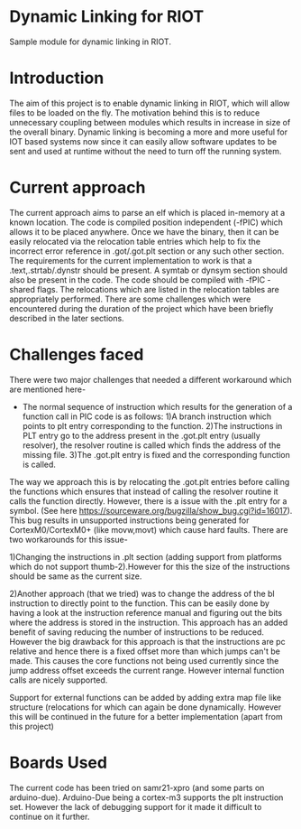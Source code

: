 Dynamic Linking for RIOT
================

Sample module for dynamic linking in RIOT.

Introduction
=================

The aim of this project is to enable dynamic linking in RIOT, which will allow files to be loaded on the fly.
The motivation behind this is to reduce unnecessary coupling between modules which results in increase in size
of the overall binary. Dynamic linking is becoming a more and more useful for IOT based systems now since it can
easily allow software updates to be sent and used at runtime without the need to turn off the running system.

Current approach
===================
The current approach aims to parse an elf which is placed in-memory at a known location. The code is compiled
position independent (-fPIC) which allows it to be placed anywhere. Once we have the binary, then it can be easily
relocated via the relocation table entries which help to fix the incorrect error reference in .got/.got.plt section or
any such other section. The requirements for the current implementation to work is that a .text,.strtab/.dynstr should
be present. A symtab or dynsym section should also be present in the code. The code should be compiled with -fPIC -shared
flags. The relocations which are listed in the relocation tables are appropriately performed. There are some challenges
which were encountered during the duration of the project which have been briefly described in the later sections.

Challenges faced
==================
There were two major challenges that needed a different workaround which are mentioned here-
* The normal sequence of instruction which results for the generation of a function call in PIC code is as follows:
  1)A branch instruction which points to plt entry corresponding to the function.
  2)The instructions in PLT entry go to the address present in the .got.plt entry (usually resolver), the resolver routine
    is called which finds the address of the missing file.
  3)The .got.plt entry is fixed and the corresponding function is called.

The way we approach this is by relocating the .got.plt entries before calling the functions which ensures that instead of
calling the resolver routine it calls the function directly. However, there is a issue with the .plt entry for a symbol.
(See here https://sourceware.org/bugzilla/show_bug.cgi?id=16017). This bug results in unsupported instructions being generated
for CortexM0/CortexM0+ (like movw,movt) which cause hard faults. There are two workarounds for this issue-

1)Changing the instructions in .plt section (adding support from platforms which do not support thumb-2).However for this the size
of the instructions should be same as the current size.

2)Another approach (that we tried) was to change the address of the bl instruction to directly point to the function. This can be
easily done by having a look at the instruction reference manual and figuring out the bits where the address is stored in the instruction.
This approach has an added benefit of saving reducing the number of instructions to be reduced. However the big drawback for this approach is
that the instructions are pc relative and hence there is a fixed offset more than which jumps can't be made. This causes the core functions not
being used currently since the jump address offset exceeds the current range. However internal function calls are nicely supported.

Support for external functions can be added by adding extra map file like structure (relocations for which can again be done dynamically.
However this will be continued in the future for a better implementation (apart from this project)

Boards Used
==============
The current code has been tried on samr21-xpro (and some parts on arduino-due). Arduino-Due being a cortex-m3 supports the plt instruction set. However the lack of debugging support for it made it difficult to continue on it further.

